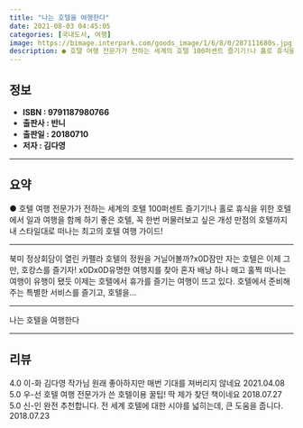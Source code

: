 ```yaml
---
title: "나는 호텔을 여행한다"
date: 2021-08-03 04:45:05
categories: [국내도서, 여행]
image: https://bimage.interpark.com/goods_image/1/6/8/0/287111680s.jpg
description: ● 호텔 여행 전문가가 전하는 세계의 호텔 100퍼센트 즐기기!나 홀로 휴식을 위한 호텔에서 일과 여행을 함께 하기 좋은 호텔, 꼭 한번 머물러보고 싶은 개성 만점의 호텔까지 내 스타일대로 떠나는 최고의 호텔 여행 가이드!
---
```


## **정보**

- **ISBN : 9791187980766**
- **출판사 : 반니**
- **출판일 : 20180710**
- **저자 : 김다영**

------



## **요약**

●  호텔 여행 전문가가 전하는 세계의 호텔 100퍼센트 즐기기!나 홀로 휴식을 위한 호텔에서 일과 여행을 함께 하기 좋은 호텔, 꼭 한번 머물러보고 싶은 개성 만점의 호텔까지 내 스타일대로 떠나는 최고의 호텔 여행 가이드!

------

북미 정상회담이 열린 카펠라 호텔의 정원을 거닐어볼까?x0D잠만 자는 호텔은 이제 그만, 호캉스를 즐기자! x0Dx0D유명한 여행지를 찾아 혼자 배낭 하나 매고 훌쩍 떠나는 여행이 유행이 됐듯 이제는 호텔에서 휴가를 즐기는 여행이 뜨고 있다. 호텔에서 준비해주는 특별한 서비스를 즐기고, 호텔을... 

------


나는 호텔을 여행한다 

------


## **리뷰** 

4.0 이-화 김다영 작가님 원래 좋아하지만
매번 기대를 져버리지 않네요 2021.04.08 <br/>5.0 우-선 호텔 여행 전문가가 쓴 호텔이용 꿀팁! 딱 제가 찾던 책이네요 2018.07.27 <br/>5.0 신-인 완전 추천합니다. 전 세계 호텔에 대한 시야를 넓히는데, 큰 도움을 줍니다. 2018.07.23 <br/>